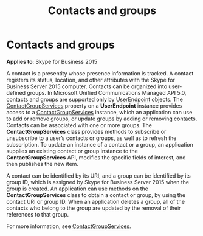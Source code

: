 ﻿---
title: Contacts and groups
TOCTitle: Contacts and groups
ms:assetid: 7a28afda-a9e1-43aa-b5ec-cc403ecb8df2
ms:mtpsurl: https://msdn.microsoft.com/library/Dn465965(v=office.16)
ms:contentKeyID: 65239883
ms.date: 07/27/2015
mtps_version: v=office.16
---

# Contacts and groups


**Applies to**: Skype for Business 2015

A contact is a presentity whose presence information is tracked. A contact registers its status, location, and other attributes with the Skype for Business Server 2015 computer. Contacts can be organized into user-defined groups. In Microsoft Unified Communications Managed API 5.0, contacts and groups are supported only by [UserEndpoint](https://docs.microsoft.com/dotnet/api/microsoft.rtc.collaboration.userendpoint?view=ucma-api) objects. The [ContactGroupServices](https://msdn.microsoft.com/library/hh383122\(v=office.16\)) property on a **UserEndpoint** instance provides access to a [ContactGroupServices](https://msdn.microsoft.com/library/hh381099\(v=office.16\)) instance, which an application can use to add or remove groups, or update groups by adding or removing contacts. Contacts can be associated with one or more groups. The **ContactGroupServices** class provides methods to subscribe or unsubscribe to a user’s contacts or groups, as well as to refresh the subscription. To update an instance of a contact or a group, an application supplies an existing contact or group instance to the **ContactGroupServices** API, modifies the specific fields of interest, and then publishes the new item.

A contact can be identified by its URI, and a group can be identified by its group ID, which is assigned by Skype for Business Server 2015 when the group is created. An application can use methods on the **ContactGroupServices** class to obtain a contact or group, by using the contact URI or group ID. When an application deletes a group, all of the contacts who belong to the group are updated by the removal of their references to that group.

For more information, see [ContactGroupServices](contactgroupservices.md).


